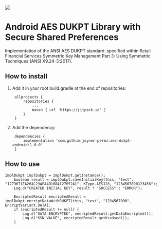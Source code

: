 [![](https://jitpack.io/v/joyner-perez/aes-dukpt-android.svg)](https://jitpack.io/#joyner-perez/aes-dukpt-android)
# Android AES DUKPT Library with Secure Shared Preferences

Implementation of the ANSI AES DUKPT standard: specified within Retail Financial Services Symmetric Key Management Part 3: Using Symmetric Techniques (ANSI X9.24-3:2017).

How to install
--
1. Add it in your root build.gradle at the end of repositories:

		allprojects {
			repositories {
				...
				maven { url 'https://jitpack.io' }
			}
		}

2. Add the dependency:

		dependencies {
			implementation 'com.github.joyner-perez:aes-dukpt-android:1.0.0'
		}
		
How to use
--
	ImplDukpt implDukpt = ImplDukpt.getInstance();
        boolean result = implDukpt.saveInitialKey(this, "test", "1273671EA26AC29AFA4D1084127652A1", KType.AES128, "1234567890123456");
        Log.d("CREATED INITIAL KEY", result ? "SUCCESS" : "ERROR");

        EncriptedResult encriptedResult = implDukpt.encriptDataWithDUKPT(this, "test", "1234567890", EncriptVariant.DATA);
        if (encriptedResult != null) {
            Log.d("DATA ENCRYPTED", encriptedResult.getDataEncripted());
            Log.d("KSN VALUE", encriptedResult.getKsnUsed());
        }
